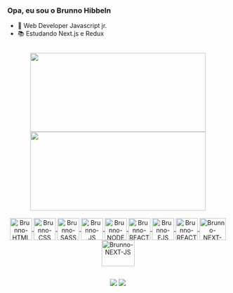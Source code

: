 ### Opa, eu sou o Brunno Hibbeln

- 💪 Web Developer Javascript jr.
- 📚 Estudando Next.js e Redux

##

<div align="center">
  <a href="https://github.com/BrunnoHibbeln">
  <img height="180em" width="400em" src="https://github-readme-stats.vercel.app/api?username=BrunnoHibbeln&show_icons=true&theme=radical&border_radius=20px&hide_border=true&include_all_commits=true&count_private=true"/>
  <img height="180em" width="400em" src="https://github-readme-stats.vercel.app/api/top-langs/?username=BrunnoHibbeln&hide_border=true&border_radius=20px&layout=compact&langs_count=7&theme=radical"/>
</div>
  
  <div align="center" style="display: inline_block"><br>
      <img align="center" alt="Brunno-HTML" height="50" width="50" src="https://cdn.jsdelivr.net/gh/devicons/devicon/icons/html5/html5-plain.svg" />
      <img align="center" alt="Brunno-CSS" height="50" width="50" src="https://cdn.jsdelivr.net/gh/devicons/devicon/icons/css3/css3-plain.svg" />
      <img align="center" alt="Brunno-SASS" height="50" width="50" src="https://cdn.jsdelivr.net/gh/devicons/devicon/icons/sass/sass-original.svg" />
      <img align="center" alt="Brunno-JS" height="50" width="50" src="https://cdn.jsdelivr.net/gh/devicons/devicon/icons/javascript/javascript-plain.svg" />
      <img align="center" alt="Brunno-NODE" height="50" width="50" src="https://cdn.jsdelivr.net/gh/devicons/devicon/icons/nodejs/nodejs-plain-wordmark.svg" />
      <img align="center" alt="Brunno-REACT" height="50" width="50" src="https://cdn.jsdelivr.net/gh/devicons/devicon/icons/react/react-original-wordmark.svg" />
      <img align="center" alt="Brunno-EJS" height="50" width="50" src="https://cdn.icon-icons.com/icons2/2107/PNG/512/file_type_ejs_icon_130626.png" />
      <img align="center" alt="Brunno-REACT-ROUTER" height="50" width="50" src="https://iconape.com/wp-content/files/sm/371377/svg/371377.svg" />
      <img align="center" alt="Brunno-NEXT-JS" height="50" width="60" src="https://upload.wikimedia.org/wikipedia/commons/thumb/8/8e/Nextjs-logo.svg/207px-Nextjs-logo.svg.png?20190307203525" />
      <img align="center" alt="Brunno-NEXT-JS" height="60" width="75" src="https://upload.wikimedia.org/wikipedia/commons/4/49/Redux.png" />
  </div>
  
  ##
  
  <div align="center"> 
    <a href="mailto:brunnohibbeln10@gmail.com"><img src="https://img.shields.io/badge/Gmail-D14836?style=for-the-badge&logo=gmail&logoColor=white" target="_blank"></a>
    <a href="https://www.linkedin.com/in/brunno-hibbeln-4399a9179" target="_blank"><img src="https://img.shields.io/badge/-LinkedIn-%230077B5?style=for-the-badge&logo=linkedin&logoColor=white" target="_blank"></a> 
</div>
